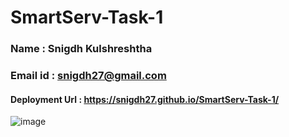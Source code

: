 # SmartServ-Task-1
### Name : Snigdh Kulshreshtha 
### Email id : snigdh27@gmail.com

#### Deployment Url : https://snigdh27.github.io/SmartServ-Task-1/

![image](https://github.com/Snigdh27/SmartServ-Task-1/assets/74950528/951e8948-eee1-4570-a0eb-b79db7e14ab2)
